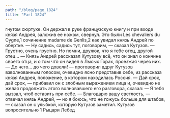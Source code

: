 ```yaml
---
path: "/blog/page_1824"
title: "Part 1824"
---
```


гнутом сюртуке. Он держал в руке французскую книгу и при входе князя Андрея, заложив ее ножом, свернул. Это были Les chevaliers du Cygne,1 сочинение madame de Genlis,2 как увидал князь Андрей по обертке.
— Ну садись, садись тут, поговорим, — сказал Кутузов. — Грустно, очень грустно. Но помни, дружок, что я тебе отец, другой отец... — Князь Андрей рассказал Кутузову всё, что он знал о кончине своего отца, и о том чтò он видел в Лысых Горах, проезжая через них.
— До чего... до чего довели! — проговорил вдруг Кутузов взволнованным голосом, очевидно ясно представив себе, из рассказа князя Андрея, положение, в котором находилась Россия. — Дай срок, дай срок, — прибавил он с злобным выражением лица и, очевидно не желая продолжать этого волновавшего его разговора, сказал: — Я тебя вызвал, чтоб оставить при себе.
— Благодарю вашу светлость, — отвечал князь Андрей, — но я боюсь, что не гожусь больше для штабов, — сказал он с улыбкой, которую Кутузов заметил. Кутузов вопросительно 1 Рыцари Лебед

